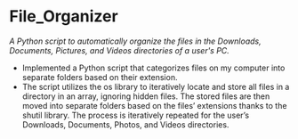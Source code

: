 # File_Organizer
 *A Python script to automatically organize the files in the Downloads, Documents, Pictures, and Videos directories of a user's PC.* 

- Implemented a Python script that categorizes files on my computer into separate folders based on their extension.
- The script utilizes the os library to iteratively locate and store all files in a directory in an array, ignoring hidden files. The stored files are then moved into separate folders based on the files’ extensions thanks to the shutil library. The process is iteratively repeated for the user’s Downloads, Documents, Photos, and Videos directories.
